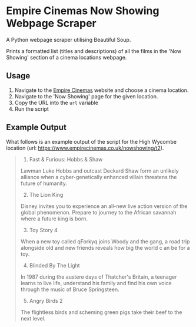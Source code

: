 # Empire Cinemas Now Showing Webpage Scraper
A Python webpage scraper utilising Beautiful Soup.

Prints a formatted list (titles and descriptions) of all the films in the 'Now Showing' section of a cinema locations webpage.

## Usage
1. Navigate to the [Empire Cinemas](https://www.empirecinemas.co.uk/) website and choose a cinema location.
2. Navigate to the 'Now Showing' page for the given location.
3. Copy the URL into the `url` variable
4. Run the script

## Example Output
What follows is an example output of the script for the High Wycombe location (url: https://www.empirecinemas.co.uk/nowshowing/t2).

>1) Fast & Furious: Hobbs & Shaw                                                                                              
>                                                                                                                             
>Lawman Luke Hobbs and outcast Deckard Shaw form an unlikely alliance when a cyber-genetically enhanced villain threatens the 
>future of humanity.                                                                                                          
>                                                                                                                             
>2) The Lion King                                                                                                             
>                                                                                                                             
>Disney invites you to experience an all-new live action version of the global phenomenon.  Prepare to journey to the African 
>savannah where a future king is born.                                                                                        
>                                                                                                                             
>3) Toy Story 4                                                                                                               
>                                                                                                                             
>When a new toy called qForkyq joins Woody and the gang, a road trip alongside old and new friends reveals how big the world c
>an be for a toy.                                                                                                             
>                                                                                                                             
>4) Blinded By The Light                                                                                                      
>                                                                                                                             
>In 1987 during the austere days of Thatcher's Britain, a teenager learns to live life, understand his family and find his own
> voice through the music of Bruce Springsteen.                                                                               
>                                                                                                                             
>5) Angry Birds 2                                                                                                             
>                                                                                                                             
>The flightless birds and scheming green pigs take their beef to the next level.

